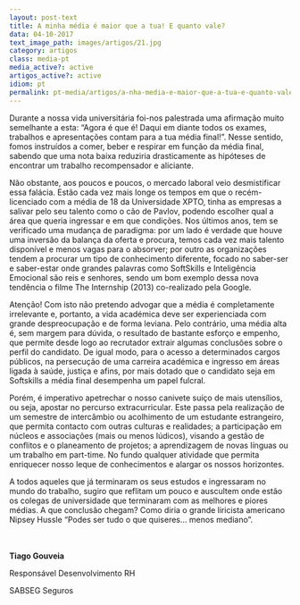 ```yaml
---
layout: post-text
title: A minha média é maior que a tua! E quanto vale?
data: 04-10-2017
text_image_path: images/artigos/21.jpg
category: artigos
class: media-pt
media_active?: active
artigos_active?: active
idiom: pt
permalink: pt-media/artigos/a-nha-media-e-maior-que-a-tua-e-quanto-vale
---
```

  

Durante a nossa vida universitária foi-nos palestrada uma afirmação muito semelhante a esta: “Agora é que é! Daqui em diante todos os exames, trabalhos e apresentações contam para a tua média final!”. Nesse sentido, fomos instruídos a comer, beber e respirar em função da média final, sabendo que uma nota baixa reduziria drasticamente as hipóteses de encontrar um trabalho recompensador e aliciante.

Não obstante, aos poucos e poucos, o mercado laboral veio desmistificar essa falácia. Estão cada vez mais longe os tempos em que o recém-licenciado com a média de 18 da Universidade XPTO, tinha as empresas a salivar pelo seu talento como o cão de Pavlov, podendo escolher qual a área que queria ingressar e em que condições. Nos últimos anos, tem se verificado uma mudança de paradigma: por um lado é verdade que houve uma inversão da balança da oferta e procura, temos cada vez mais talento disponível e menos vagas para o absorver; por outro as organizações tendem a procurar um tipo de conhecimento diferente, focado no saber-ser e saber-estar onde grandes palavras como SoftSkills e Inteligência Emocional são reis e senhores, sendo um bom exemplo dessa nova tendência o filme The Internship (2013) co-realizado pela Google.

Atenção! Com isto não pretendo advogar que a média é completamente irrelevante e, portanto, a vida académica deve ser experienciada com grande despreocupação e de forma leviana. Pelo contrário, uma média alta é, sem margem para dúvida, o resultado de bastante esforço e empenho, que permite desde logo ao recrutador extrair algumas conclusões sobre o perfil do candidato. De igual modo, para o acesso a determinados cargos públicos, na persecução de uma carreira académica e ingresso em áreas ligada à saúde, justiça e afins, por mais dotado que o candidato seja em Softskills a média final desempenha um papel fulcral.

Porém, é imperativo apetrechar o nosso canivete suíço de mais utensílios, ou seja, apostar no percurso extracurricular. Este passa pela realização de um semestre de intercâmbio ou acolhimento de um estudante estrangeiro, que permita contacto com outras culturas e realidades; a participação em núcleos e associações (mais ou menos lúdicos), visando a gestão de conflitos e o planeamento de projetos; a aprendizagem de novas línguas ou um trabalho em part-time. No fundo qualquer atividade que permita enriquecer nosso leque de conhecimentos e alargar os nossos horizontes.

A todos aqueles que já terminaram os seus estudos e ingressaram no mundo do trabalho, sugiro que reflitam um pouco e auscultem onde estão os colegas de universidade que terminaram com as melhores e piores médias. A que conclusão chegam? Como diria o grande liricista americano Nipsey Hussle “Podes ser tudo o que quiseres… menos mediano”.
<br><br><br>
 
**Tiago Gouveia**

Responsável Desenvolvimento RH

SABSEG Seguros
